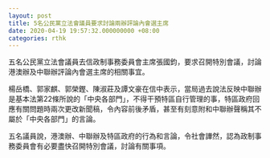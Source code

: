 ```yaml
---
layout: post
title: 5名公民黨立法會議員要求討論兩辦評論內會選主席
date: 2020-04-19 19:57:32.000000000 +08:00
categories: rthk
---
```


五名公民黨立法會議員去信政制事務委員會主席張國鈞，要求召開特別會議，討論港澳辦及中聯辦評論內會選主席的相關事宜。

楊岳橋、郭家麒、郭榮鏗、陳淑莊及譚文豪在信中表示，當局過去說法反映中聯辦是基本法第22條所說的「中央各部門」，不得干預特區自行管理的事，特區政府回應有關問題時兩次更改新聞稿，令內容前後矛盾，甚至有刻意附和中聯辦聲稱其不屬於「中央各部門」的言論。

五名議員說，港澳辦、中聯辦及特區政府的行為和言論，令社會譁然，認為政制事務委員會有必要盡快召開特別會議，討論有關事項。
